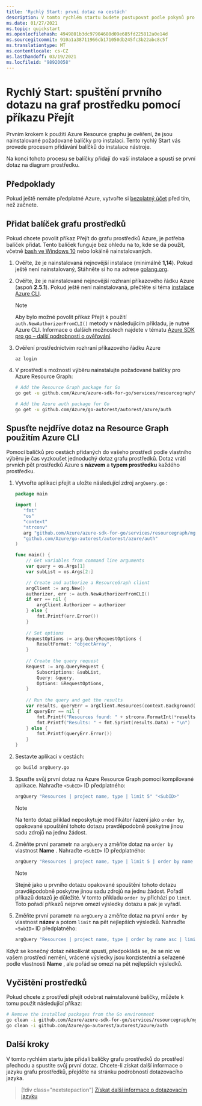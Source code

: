 ```yaml
---
title: 'Rychlý Start: první dotaz na cestách'
description: V tomto rychlém startu budete postupovat podle pokynů pro povolení balíčku Resource Graph pro přechod a spuštění prvního dotazu.
ms.date: 01/27/2021
ms.topic: quickstart
ms.openlocfilehash: 4949801b3dc97904680d09e685fd225812a0e14d
ms.sourcegitcommit: 910a1a38711966cb171050db245fc3b22abc8c5f
ms.translationtype: MT
ms.contentlocale: cs-CZ
ms.lasthandoff: 03/19/2021
ms.locfileid: "98920058"
---
```

# <a name="quickstart-run-your-first-resource-graph-query-using-go"></a>Rychlý Start: spuštění prvního dotazu na graf prostředku pomocí příkazu Přejít

Prvním krokem k použití Azure Resource graphu je ověření, že jsou nainstalované požadované balíčky pro instalaci. Tento rychlý Start vás provede procesem přidávání balíčků do instalace nástroje.

Na konci tohoto procesu se balíčky přidají do vaší instalace a spustí se první dotaz na diagram prostředku.

## <a name="prerequisites"></a>Předpoklady

Pokud ještě nemáte předplatné Azure, vytvořte si [bezplatný účet](https://azure.microsoft.com/free/) před tím, než začnete.

## <a name="add-the-resource-graph-package"></a>Přidat balíček grafu prostředků

Pokud chcete povolit příkaz Přejít do grafu prostředků Azure, je potřeba balíček přidat. Tento balíček funguje bez ohledu na to, kde se dá použít, včetně [bash ve Windows 10](/windows/wsl/install-win10) nebo lokálně nainstalovaných.

1. Ověřte, že je nainstalovaná nejnovější instalace (minimálně **1,14**). Pokud ještě není nainstalovaný, Stáhněte si ho na adrese [golang.org](https://golang.org/dl/).

1. Ověřte, že je nainstalované nejnovější rozhraní příkazového řádku Azure (aspoň **2.5.1**). Pokud ještě není nainstalovaná, přečtěte si téma [instalace Azure CLI](/cli/azure/install-azure-cli).

   > [!NOTE]
   > Aby bylo možné povolit příkaz Přejít k použití `auth.NewAuthorizerFromCLI()` metody v následujícím příkladu, je nutné Azure CLI. Informace o dalších možnostech najdete v tématu [Azure SDK pro go – další podrobnosti o ověřování](https://github.com/Azure/azure-sdk-for-go#more-authentication-details).

1. Ověření prostřednictvím rozhraní příkazového řádku Azure

   ```azurecli
   az login
   ```

1. V prostředí s možností výběru nainstalujte požadované balíčky pro Azure Resource Graph:

   ```bash
   # Add the Resource Graph package for Go
   go get -u github.com/Azure/azure-sdk-for-go/services/resourcegraph/mgmt/2019-04-01/resourcegraph

   # Add the Azure auth package for Go
   go get -u github.com/Azure/go-autorest/autorest/azure/auth
   ```

## <a name="run-your-first-resource-graph-query"></a>Spusťte nejdříve dotaz na Resource Graph použitím Azure CLI

Pomocí balíčků pro cestách přidaných do vašeho prostředí podle vlastního výběru je čas vyzkoušet jednoduchý dotaz grafu prostředků. Dotaz vrátí prvních pět prostředků Azure s **názvem** a **typem prostředku** každého prostředku.

1. Vytvořte aplikaci přejít a uložte následující zdroj `argQuery.go` :

   ```Go
   package main
   
   import (
      "fmt"
      "os"
      "context"
      "strconv"
      arg "github.com/Azure/azure-sdk-for-go/services/resourcegraph/mgmt/2019-04-01/resourcegraph"
      "github.com/Azure/go-autorest/autorest/azure/auth"
   )
   
   func main() {
       // Get variables from command line arguments
       var query = os.Args[1]
       var subList = os.Args[2:]
   
       // Create and authorize a ResourceGraph client
       argClient := arg.New()
       authorizer, err := auth.NewAuthorizerFromCLI()
       if err == nil {
           argClient.Authorizer = authorizer
       } else {
           fmt.Printf(err.Error())
       }
     
       // Set options
       RequestOptions := arg.QueryRequestOptions {
           ResultFormat: "objectArray",
       }
     
       // Create the query request
       Request := arg.QueryRequest {
           Subscriptions: &subList,
           Query: &query,
           Options: &RequestOptions,
       }
     
       // Run the query and get the results
       var results, queryErr = argClient.Resources(context.Background(), Request)
       if queryErr == nil {
           fmt.Printf("Resources found: " + strconv.FormatInt(*results.TotalRecords, 10) + "\n")
           fmt.Printf("Results: " + fmt.Sprint(results.Data) + "\n")
       } else {
           fmt.Printf(queryErr.Error())
       }
   }
   ```

1. Sestavte aplikaci v cestách:

   ```bash
   go build argQuery.go
   ```

1. Spusťte svůj první dotaz na Azure Resource Graph pomocí kompilované aplikace. Nahraďte `<SubID>` ID předplatného:

   ```bash
   argQuery "Resources | project name, type | limit 5" "<SubID>"
   ```

   > [!NOTE]
   > Na tento dotaz příklad neposkytuje modifikátor řazení jako `order by`, opakované spouštění tohoto dotazu pravděpodobně poskytne jinou sadu zdrojů na jednu žádost.

1. Změňte první parametr na `argQuery` a změňte dotaz na `order by` vlastnost **Name** . Nahraďte `<SubID>` ID předplatného:

   ```bash
   argQuery "Resources | project name, type | limit 5 | order by name asc" "<SubID>"
   ```

   > [!NOTE]
   > Stejně jako u prvního dotazu opakované spouštění tohoto dotazu pravděpodobně poskytne jinou sadu zdrojů na jednu žádost. Pořadí příkazů dotazů je důležité. V tomto příkladu `order by` přichází po `limit`. Toto pořadí příkazů nejprve omezí výsledky dotazu a pak je vyřadí.

1. Změňte první parametr na `argQuery` a změňte dotaz na první `order by` vlastnost **název** a potom `limit` na pět nejlepších výsledků. Nahraďte `<SubID>` ID předplatného:

   ```bash
   argQuery "Resources | project name, type | order by name asc | limit 5" "<SubID>"
   ```

Když se konečný dotaz několikrát spustí, předpokládá se, že se nic ve vašem prostředí nemění, vrácené výsledky jsou konzistentní a seřazené podle vlastnosti **Name** , ale pořád se omezí na pět nejlepších výsledků.

## <a name="clean-up-resources"></a>Vyčištění prostředků

Pokud chcete z prostředí přejít odebrat nainstalované balíčky, můžete k tomu použít následující příkaz:

```bash
# Remove the installed packages from the Go environment
go clean -i github.com/Azure/azure-sdk-for-go/services/resourcegraph/mgmt/2019-04-01/resourcegraph
go clean -i github.com/Azure/go-autorest/autorest/azure/auth
```

## <a name="next-steps"></a>Další kroky

V tomto rychlém startu jste přidali balíčky grafu prostředků do prostředí přechodu a spustíte svůj první dotaz. Chcete-li získat další informace o jazyku grafu prostředků, přejděte na stránku podrobností dotazovacího jazyka.

> [!div class="nextstepaction"]
> [Získat další informace o dotazovacím jazyku](./concepts/query-language.md)